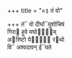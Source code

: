 +++
title = "०३ तं वो"

+++
तं᳓ वो दीर्घा᳓युशोचिषं  
गिरा᳓ हुवे मघो᳓ना᳐म्  
अ᳓रिष्टो ये᳓षां᳐ र᳓थो  
वि᳓ अश्वदावन् ई᳓यते
